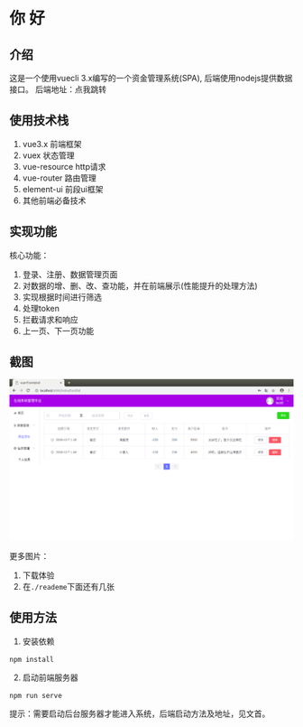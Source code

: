 # 你 好

## 介绍

这是一个使用vuecli 3.x编写的一个资金管理系统(SPA), 后端使用nodejs提供数据接口。
后端地址：点我跳转

## 使用技术栈

1. vue3.x 前端框架
2. vuex 状态管理
3. vue-resource http请求
4. vue-router 路由管理
5. element-ui 前段ui框架
6. 其他前端必备技术

## 实现功能

核心功能：
1. 登录、注册、数据管理页面
2. 对数据的增、删、改、查功能，并在前端展示(性能提升的处理方法)
3. 实现根据时间进行筛选
4. 处理token
5. 拦截请求和响应
6. 上一页、下一页功能

## 截图

![main](./readme/main.png "图片之一")

更多图片：
1. 下载体验
2. 在`./reademe`下面还有几张

## 使用方法

1. 安装依赖
```
npm install
```
2. 启动前端服务器

```
npm run serve
```
提示：需要启动后台服务器才能进入系统，后端启动方法及地址，见文首。

